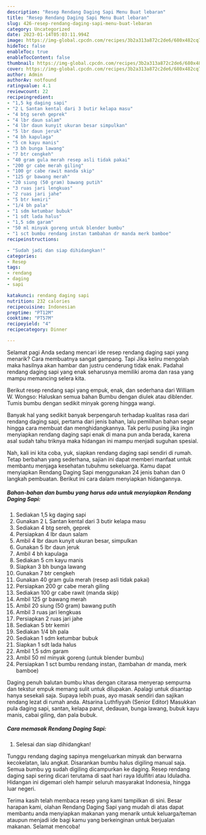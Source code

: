 ```yaml
---
description: "Resep Rendang Daging Sapi Menu Buat lebaran"
title: "Resep Rendang Daging Sapi Menu Buat lebaran"
slug: 426-resep-rendang-daging-sapi-menu-buat-lebaran
category: Uncategorized
date: 2023-01-14T05:03:11.994Z
image: https://img-global.cpcdn.com/recipes/3b2a313a872c2de6/680x482cq70/rendang-daging-sapi-foto-resep-utama.jpg
hideToc: false
enableToc: true
enableTocContent: false
thumbnail: https://img-global.cpcdn.com/recipes/3b2a313a872c2de6/680x482cq70/rendang-daging-sapi-foto-resep-utama.jpg
cover: https://img-global.cpcdn.com/recipes/3b2a313a872c2de6/680x482cq70/rendang-daging-sapi-foto-resep-utama.jpg
author: Admin
authorAv: notfound
ratingvalue: 4.1
reviewcount: 22
recipeingredient:
- "1,5 kg daging sapi"
- "2 L Santan kental dari 3 butir kelapa masu"
- "4 btg sereh geprek"
- "4 lbr daun salam"
- "4 lbr daun kunyit ukuran besar simpulkan"
- "5 lbr daun jeruk"
- "4 bh kapulaga"
- "5 cm kayu manis"
- "3 bh bunga lawang"
- "7 btr cengkeh"
- "40 gram gula merah resep asli tidak pakai"
- "200 gr cabe merah giling"
- "100 gr cabe rawit manda skip"
- "125 gr bawang merah"
- "20 siung (50 gram) bawang putih"
- "3 ruas jari lengkuas"
- "2 ruas jari jahe"
- "5 btr kemiri"
- "1/4 bh pala"
- "1 sdm ketumbar bubuk"
- "1 sdt lada halus"
- "1,5 sdm garam"
- "50 ml minyak goreng untuk blender bumbu"
- "1 sct bumbu rendang instan tambahan dr manda merk bamboe"
recipeinstructions:

- "Sudah jadi dan siap dihidangkan!"
categories:
- Resep
tags:
- rendang
- daging
- sapi

katakunci: rendang daging sapi 
nutrition: 232 calories
recipecuisine: Indonesian
preptime: "PT12M"
cooktime: "PT57M"
recipeyield: "4"
recipecategory: Dinner

---
```



Selamat pagi Anda sedang mencari ide resep rendang daging sapi yang menarik? Cara membuatnya sangat gampang. Tapi Jika keliru mengolah maka hasilnya akan hambar dan justru cenderung tidak enak. Padahal rendang daging sapi yang enak seharusnya memiliki aroma dan rasa yang mampu memancing selera kita.


Berikut resep rendang sapi yang empuk, enak, dan sederhana dari William W. Wongso: Haluskan semua bahan Bumbu dengan diulek atau diblender. Tumis bumbu dengan sedikit minyak goreng hingga wangi.

Banyak hal yang sedikit banyak berpengaruh terhadap kualitas rasa dari rendang daging sapi, pertama dari jenis bahan, lalu pemilihan bahan segar hingga cara membuat dan menghidangkannya. Tak perlu pusing jika ingin menyiapkan rendang daging sapi enak di mana pun anda berada, karena asal sudah tahu triknya maka hidangan ini mampu menjadi suguhan spesial.


Nah, kali ini kita coba, yuk, siapkan rendang daging sapi sendiri di rumah. Tetap berbahan yang sederhana, sajian ini dapat memberi manfaat untuk membantu menjaga kesehatan tubuhmu sekeluarga. Kamu dapat menyiapkan Rendang Daging Sapi menggunakan 24 jenis bahan dan 0 langkah pembuatan. Berikut ini cara dalam menyiapkan hidangannya.

<!--inarticleads1-->

##### Bahan-bahan dan bumbu yang harus ada untuk menyiapkan Rendang Daging Sapi:

1. Sediakan 1,5 kg daging sapi
1. Gunakan 2 L Santan kental dari 3 butir kelapa masu
1. Sediakan 4 btg sereh, geprek
1. Persiapkan 4 lbr daun salam
1. Ambil 4 lbr daun kunyit ukuran besar, simpulkan
1. Gunakan 5 lbr daun jeruk
1. Ambil 4 bh kapulaga
1. Sediakan 5 cm kayu manis
1. Siapkan 3 bh bunga lawang
1. Gunakan 7 btr cengkeh
1. Gunakan 40 gram gula merah (resep asli tidak pakai)
1. Persiapkan 200 gr cabe merah giling
1. Sediakan 100 gr cabe rawit (manda skip)
1. Ambil 125 gr bawang merah
1. Ambil 20 siung (50 gram) bawang putih
1. Ambil 3 ruas jari lengkuas
1. Persiapkan 2 ruas jari jahe
1. Sediakan 5 btr kemiri
1. Sediakan 1/4 bh pala
1. Sediakan 1 sdm ketumbar bubuk
1. Siapkan 1 sdt lada halus
1. Ambil 1,5 sdm garam
1. Ambil 50 ml minyak goreng (untuk blender bumbu)
1. Persiapkan 1 sct bumbu rendang instan, (tambahan dr manda, merk bamboe)


Daging penuh balutan bumbu khas dengan citarasa menyerap sempurna dan tekstur empuk memang sulit untuk dilupakan. Apalagi untuk disantap hanya sesekali saja. Supaya lebih puas, ayo masak sendiri dan sajikan rendang lezat di rumah anda. Atsarina Luthfiyyah (Senior Editor) Masukkan pula daging sapi, santan, kelapa parut, dedauan, bunga lawang, bubuk kayu manis, cabai giling, dan pala bubuk. 

<!--inarticleads2-->

##### Cara memasak Rendang Daging Sapi:


1. Selesai dan siap dihidangkan!

Tunggu rendang daging sapinya mengeluarkan minyak dan berwarna kecokelatan, lalu angkat. Disarankan bumbu halus digiling manual saja. Semua bumbu yg sudah digiling dicampurkan ke daging. Resep rendang daging sapi sering dicari terutama di saat hari raya Idulfitri atau Iduladha. Hidangan ini digemari oleh hampir seluruh masyarakat Indonesia, hingga luar negeri. 

Terima kasih telah membaca resep yang kami tampilkan di sini. Besar harapan kami, olahan Rendang Daging Sapi yang mudah di atas dapat membantu anda menyiapkan makanan yang menarik untuk keluarga/teman ataupun menjadi ide bagi kamu yang berkeinginan untuk berjualan makanan. Selamat mencoba!
